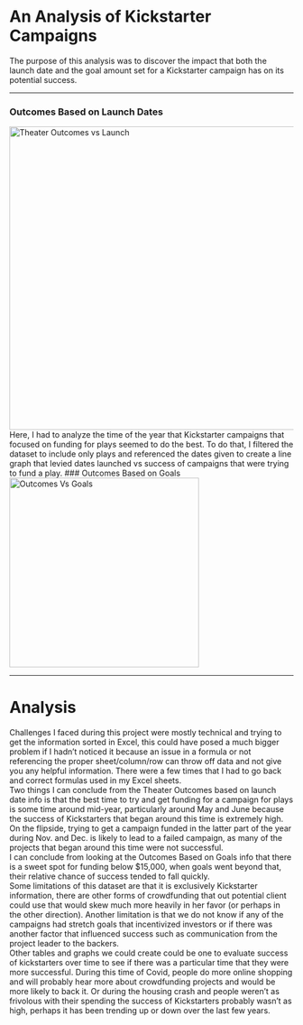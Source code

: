 # An Analysis of Kickstarter Campaigns
The purpose of this analysis was to discover the impact that both the launch date and the goal amount set for a Kickstarter campaign has on its potential success. 

---
### Outcomes Based on Launch Dates
<img width="538" alt="Theater Outcomes vs Launch" src="https://user-images.githubusercontent.com/71742174/95038175-24a9d080-0693-11eb-9804-f04cdf9e3d91.png">
Here, I had to analyze the time of the year that Kickstarter campaigns that focused on funding for plays seemed to do the best. To do that, I filtered the dataset to include only plays and referenced the dates given to create a line graph that levied dates launched vs success of campaigns that were trying to fund a play. 
### Outcomes Based on Goals
<img width="336" alt="Outcomes Vs  Goals" src="https://user-images.githubusercontent.com/71742174/95038248-46a35300-0693-11eb-98c1-36c0665ecd2d.png">

---
# Analysis
Challenges I faced during  this project were mostly technical and trying to get the information sorted in Excel, this could have posed a much bigger problem if I hadn’t noticed it because an issue in a formula or not referencing the proper sheet/column/row can throw off data and not give you any helpful information. There were a few times that I had to go back and correct formulas used in my Excel sheets.  
Two things I can conclude from the Theater Outcomes based on launch date info is that the best time to try and get funding for a campaign for plays is some time around mid-year, particularly around May and June because the success of Kickstarters that began around this time is extremely high. On the flipside, trying to get a campaign funded in the latter part of the year during Nov. and Dec. is likely to lead to a failed campaign, as many of the projects that began around this time were not successful.  
I can conclude from looking at the Outcomes Based on Goals info that there is a sweet spot for funding below $15,000, when goals went beyond that, their relative chance of success tended to fall quickly.  
Some limitations of this dataset are that it is exclusively Kickstarter information, there are other forms of crowdfunding that out potential client could use that would skew much more heavily in her favor (or perhaps in the other direction). Another limitation is that we do not know if any of the campaigns had stretch goals that incentivized investors or if there was another factor that influenced success such as communication from the project leader to the backers.  
Other tables and graphs we could create could be one to evaluate success of kickstarters over time to see if there was a particular time that they were more successful. During this time of Covid, people do more online shopping and will probably hear more about crowdfunding projects and would be more likely to back it. Or during the housing crash and people weren’t as frivolous with their spending the success of Kickstarters probably wasn’t as high, perhaps it has been trending up or down over the last few years.
